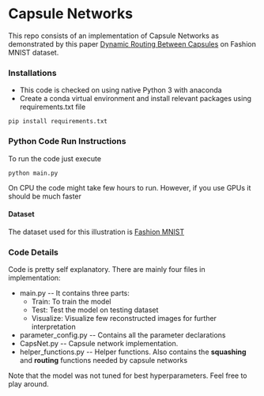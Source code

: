 # Capsule Networks
This repo consists of an implementation of Capsule Networks as demonstrated by this paper [Dynamic Routing Between Capsules](https://arxiv.org/abs/1710.09829) on Fashion MNIST dataset.
### Installations 
* This code is checked on using native Python 3 with anaconda
* Create a conda virtual environment and install relevant packages using requirements.txt file 
```
pip install requirements.txt
```
### Python Code Run Instructions
To run the code just execute 
```
python main.py
```
On CPU the code might take few hours to run. However, if you use GPUs it should be much faster
#### Dataset
The dataset used for this illustration is [Fashion MNIST](https://github.com/zalandoresearch/fashion-mnist)

### Code Details
Code is pretty self explanatory. There are mainly four files in implementation:
* main.py  -- It contains three parts:
    * Train:  To train the model
    * Test:   Test the model on testing dataset
    * Visualize: Visualize few reconstructed images for further interpretation
* parameter_config.py -- Contains all the parameter declarations
* CapsNet.py -- Capsule network implementation. 
* helper_functions.py -- Helper functions. Also contains the **squashing** and **routing** functions  needed by capsule networks

Note that the model was not tuned for best hyperparameters. Feel free to play around.
